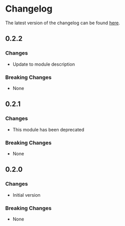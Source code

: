 # Changelog

The latest version of the changelog can be found [here](https://github.com/Azure/bicep-registry-modules/blob/main/avm/ptn/azd/ml-hub-dependencies/CHANGELOG.md).

## 0.2.2

### Changes

- Update to module description

### Breaking Changes

- None

## 0.2.1

### Changes

- This module has been deprecated

### Breaking Changes

- None

## 0.2.0

### Changes

- Initial version

### Breaking Changes

- None
